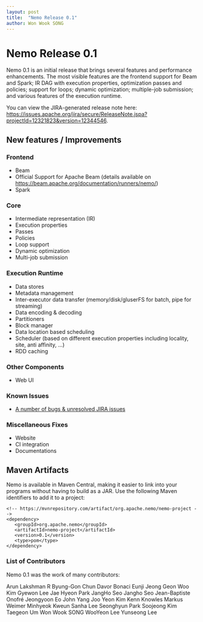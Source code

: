 ```yaml
---
layout: post
title:  "Nemo Release 0.1"
author: Won Wook SONG
---
```


# Nemo Release 0.1

Nemo 0.1 is an initial release that brings several features and performance enhancements. The most visible features are the frontend support for Beam and Spark; IR DAG with execution properties, optimization passes and policies; support for loops;  dynamic optimization; multiple-job submission; and various features of the execution runtime.


You can view the JIRA-generated release note here: https://issues.apache.org/jira/secure/ReleaseNote.jspa?projectId=12321823&version=12344546.


## New features / Improvements

### Frontend

- Beam
- Official Support for Apache Beam (details available on https://beam.apache.org/documentation/runners/nemo/)
- Spark

### Core

- Intermediate representation (IR)
- Execution properties
- Passes
- Policies
- Loop support
- Dynamic optimization
- Multi-job submission

### Execution Runtime

- Data stores
- Metadata management
- Inter-executor data transfer (memory/disk/gluserFS for batch, pipe for streaming)
- Data encoding & decoding
- Partitioners
- Block manager
- Data location based scheduling
- Scheduler (based on different execution properties including locality, site, anti affinity, ...)
- RDD caching

### Other Components
- Web UI

### Known Issues
- [A number of bugs & unresolved JIRA issues](https://issues.apache.org/jira/browse/NEMO-302?jql=project%20%3D%20NEMO%20AND%20issuetype%20%3D%20Bug%20AND%20resolution%20%3D%20Unresolved%20ORDER%20BY%20key%20DESC)

### Miscellaneous Fixes
- Website
- CI integration
- Documentations

## Maven Artifacts
Nemo is available in Maven Central, making it easier to link into your programs without having to build as a JAR. Use the following Maven identifiers to add it to a project:

```
<!-- https://mvnrepository.com/artifact/org.apache.nemo/nemo-project -->
<dependency>
   <groupId>org.apache.nemo</groupId>
   <artifactId>nemo-project</artifactId>
   <version>0.1</version>
   <type>pom</type>
</dependency>
```

### List of Contributors

Nemo 0.1 was the work of many contributors:

Arun Lakshman R
Byung-Gon Chun
Davor Bonaci
Eunji Jeong
Geon Woo Kim
Gyewon Lee
Jae Hyeon Park
JangHo Seo
Jangho Seo
Jean-Baptiste Onofré
Jeongyoon Eo
John Yang
Joo Yeon Kim
Kenn Knowles
Markus Weimer
Minhyeok Kweun
Sanha Lee
Seonghyun Park
Soojeong Kim
Taegeon Um
Won Wook SONG
WooYeon Lee
Yunseong Lee

